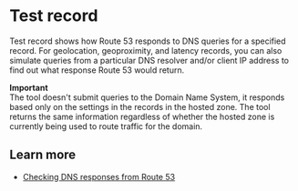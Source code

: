 # Test record<a name="record-test"></a>

Test record shows how Route 53 responds to DNS queries for a specified record\. For geolocation, geoproximity, and latency records, you can also simulate queries from a particular DNS resolver and/or client IP address to find out what response Route 53 would return\.

**Important**  
The tool doesn't submit queries to the Domain Name System, it responds based only on the settings in the records in the hosted zone\. The tool returns the same information regardless of whether the hosted zone is currently being used to route traffic for the domain\.

## Learn more<a name="record-test-learn-more"></a>
+ [Checking DNS responses from Route 53](https://docs.aws.amazon.com/Route53/latest/DeveloperGuide/dns-test.html)